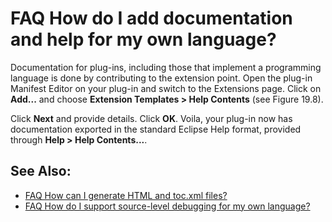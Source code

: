 

FAQ How do I add documentation and help for my own language?
============================================================

Documentation for plug-ins, including those that implement a programming language is done by contributing to the extension point. Open the plug-in Manifest Editor on your plug-in and switch to the Extensions page. Click on **Add...** and choose **Extension Templates > Help Contents** (see Figure 19.8).

  
Click **Next** and provide details. Click **OK**. Voila, your plug-in now has documentation exported in the standard Eclipse Help format, provided through **Help > Help Contents...**.

See Also:
---------

*   [FAQ How can I generate HTML and toc.xml files?](./FAQ_How_can_I_generate_HTML_and_toc.xml_files.md "FAQ How can I generate HTML and toc.xml files?")
*   [FAQ How do I support source-level debugging for my own language?](./FAQ_How_do_I_support_source-level_debugging_for_my_own_language.md "FAQ How do I support source-level debugging for my own language?")

